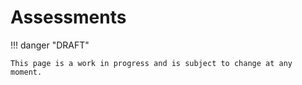 # Assessments

!!! danger "DRAFT"

    This page is a work in progress and is subject to change at any moment.
